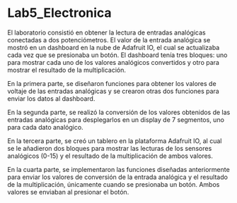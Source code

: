 # Lab5_Electronica

El laboratorio consistió en obtener la lectura de entradas analógicas conectadas a dos potenciómetros. El valor de la entrada analógica se mostró en un dashboard en la nube de Adafruit IO, el cual se actualizaba cada vez que se presionaba un botón. El dashboard tenía tres bloques: uno para mostrar cada uno de los valores analógicos convertidos y otro para mostrar el resultado de la multiplicación.

En la primera parte, se diseñaron funciones para obtener los valores de voltaje de las entradas analógicas y se crearon otras dos funciones para enviar los datos al dashboard.

En la segunda parte, se realizó la conversión de los valores obtenidos de las entradas analógicas para desplegarlos en un display de 7 segmentos, uno para cada dato analógico.

En la tercera parte, se creó un tablero en la plataforma Adafruit IO, al cual se le añadieron dos bloques para mostrar las lecturas de los sensores analógicos (0-15) y el resultado de la multiplicación de ambos valores.

En la cuarta parte, se implementaron las funciones diseñadas anteriormente para enviar los valores de conversión de la entrada analógica y el resultado de la multiplicación, únicamente cuando se presionaba un botón. Ambos valores se enviaban al presionar el botón.

